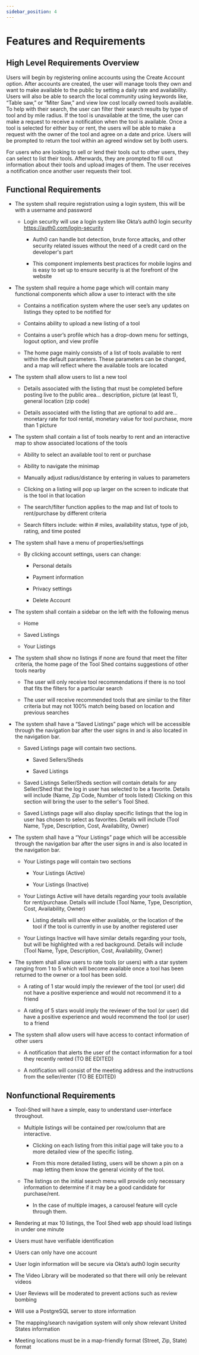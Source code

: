 ```yaml
---
sidebar_position: 4
---
```


# Features and Requirements

## High Level Requirements Overview

Users will begin by registering online accounts using the Create Account option. After accounts are created, the user will manage tools they own and want to make available to the public by setting a daily rate and availability. Users will also be able to search the local community using keywords like, “Table saw,” or “Miter Saw,” and view low cost locally owned tools available. To help with their search, the user can filter their search results by type of tool and by mile radius. If the tool is unavailable at the time, the user can make a request to receive a notification when the tool is available. Once a tool is selected for either buy or rent, the users will be able to make a request with the owner of the tool and agree on a date and price. Users will be prompted to return the tool within an agreed window set by both users. 

For users who are looking to sell or lend their tools out to other users, they can select to list their tools. Afterwards, they are prompted to fill out information about their tools and upload images of them. The user receives a notification once another user requests their tool. 

## Functional Requirements 

- The system shall require registration using a login system, this will be with a username and password

    - Login security will use a login system like Okta’s auth0 login security https://auth0.com/login-security 

      - Auth0 can handle bot detection, brute force attacks, and other security related issues without the need of a credit card on the developer's part 

      - This component implements best practices for mobile logins and is easy to set up to ensure security is at the forefront of the website 

- The system shall require a home page which will contain many functional components which allow a user to interact with the site

    - Contains a notification system where the user see’s any updates on listings they opted to be notified for 

    - Contains ability to upload a new listing of a tool 

    - Contains a user’s profile which has a drop-down menu for settings, logout option, and view profile 

    - The home page mainly consists of a list of tools available to rent within the default parameters. These parameters can be changed, and a map will reflect where the available tools are located 

- The system shall allow users to list a new tool  

    - Details associated with the listing that must be completed before posting live to the public area... description, picture (at least 1), general location (zip code) 

    - Details associated with the listing that are optional to add are... monetary rate for tool rental, monetary value for tool purchase, more than 1 picture 

- The system shall contain a list of tools nearby to rent and an interactive map to show associated locations of the tools 

    - Ability to select an available tool to rent or purchase 

    - Ability to navigate the minimap 

    - Manually adjust radius/distance by entering in values to parameters 

    - Clicking on a listing will pop up larger on the screen to indicate that is the tool in that location 

    - The search/filter function applies to the map and list of tools to rent/purchase by different criteria 

    - Search filters include: within # miles, availability status, type of job, rating, and time posted 

- The system shall have a menu of properties/settings

    - By clicking account settings, users can change: 

      - Personal details 

      - Payment information 

      - Privacy settings 

      - Delete Account 

- The system shall contain a sidebar on the left with the following menus 

    - Home 

    - Saved Listings 

    - Your Listings 

 

- The system shall show no listings if none are found that meet the filter criteria, the home page of the Tool Shed contains suggestions of other tools nearby 

    - The user will only receive tool recommendations if there is no tool that fits the filters for a particular search 

    - The user will receive recommended tools that are similar to the filter criteria but may not 100% match being based on location and previous searches

 

- The system shall have a “Saved Listings” page which will be accessible through the navigation bar after the user signs in and is also located in the navigation bar. 

    - Saved Listings page will contain two sections. 

      - Saved Sellers/Sheds 

      - Saved Listings 

    - Saved Listings Seller/Sheds section will contain details for any Seller/Shed that the log in user has selected to be a favorite. Details will include (Name, Zip Code, Number of tools listed) Clicking on this section will bring the user to the seller's Tool Shed. 

    - Saved Listings page will also display specific listings that the log in user has chosen to select as favorites. Details will include (Tool Name, Type, Description, Cost, Availability, Owner) 

 

- The system shall have a “Your Listings” page which will be accessible through the navigation bar after the user signs in and is also located in the navigation bar. 

    - Your Listings page will contain two sections 

      - Your Listings (Active) 

      - Your Listings (Inactive) 

    - Your Listings Active will have details regarding your tools available for rent/purchase. Details will include (Tool Name, Type, Description, Cost, Availability, Owner) 

      - Listing details will show either available, or the location of the tool if the tool is currently in use by another registered user 

    - Your Listings Inactive will have similar details regarding your tools, but will be highlighted with a red background. Details will include (Tool Name, Type, Description, Cost, Availability, Owner) 

 

- The system shall allow users to rate tools (or users) with a star system ranging from 1 to 5 which will become available once a tool has been returned to the owner or a tool has been sold. 

    - A rating of 1 star would imply the reviewer of the tool (or user) did not have a positive experience and would not recommend it to a friend 

    - A rating of 5 stars would imply the reviewer of the tool (or user) did have a positive experience and would recommend the tool (or user) to a friend 

 - The system shall allow users will have access to contact information of other users
    
    - A notification that alerts the user of the contact information for a tool they recently rented (TO BE EDITED)

    - A notification will consist of the meeting address and the instructions from the seller/renter (TO BE EDITED)
 

 

## Nonfunctional Requirements 

- Tool-Shed will have a simple, easy to understand user-interface throughout. 

    - Multiple listings will be contained per row/column that are interactive. 

      - Clicking on each listing from this initial page will take you to a more detailed view of the specific listing. 

      - From this more detailed listing, users will be shown a pin on a map letting them know the general vicinity of the tool.  

    - The listings on the initial search menu will provide only necessary information to determine if it may be a good candidate for purchase/rent. 

      - In the case of multiple images, a carousel feature will cycle through them. 

- Rendering at max 10 listings, the Tool Shed web app should load listings in under one minute

- Users must have verifiable identification

- Users can only have one account

- User login information will be secure via Okta’s auth0 login security

- The Video Library will be moderated so that there will only be relevant videos

- User Reviews will be moderated to prevent actions such as review bombing

- Will use a PostgreSQL server to store information

- The mapping/search navigation system will only show relevant United States information

- Meeting locations must be in a map-friendly format (Street, Zip, State) format